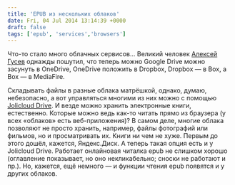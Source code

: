 ```yaml
---
title: 'EPUB из нескольких облаков'
date: Fri, 04 Jul 2014 13:14:39 +0000
draft: false
tags: ['epub', 'services','browsers']
---
```


Что-то стало много облачных сервисов… Великий человек [Алексей Гусев](https://twitter.com/alxgsv) однажды пошутил, что теперь можно Google Drive можно засунуть в OneDrive, OneDrive положить в Dropbox, Dropbox — в Box, а Box — в MediaFire.

Складывать файлы в разные облака матрёшкой, однако, думаю, небезопасно, а вот управляться многими из них можно с помощью [Jolicloud Drive](https://drive.jolicloud.com/site). И везде можно хранить электронные книги, естественно. Которые можно ведь как-то читать прямо из браузера (у всех «облаков» есть веб-приложения)? В самом деле, многие облака позволяют не просто хранить, например, файлы фотографий или фильмов, но и просматривать их. Книги ни чем не хуже. Первым до этого дошёл, кажется, Яндекс.Диск. А теперь такая опция есть и у Jolicloud Drive. Работает онлайновая читалка epub не слишком хорошо (оглавление показывает, но оно некликабельно; сноски не работают и пр.). Но, кажется, ещё немного — и функции чтения epub появятся и у других облаков.